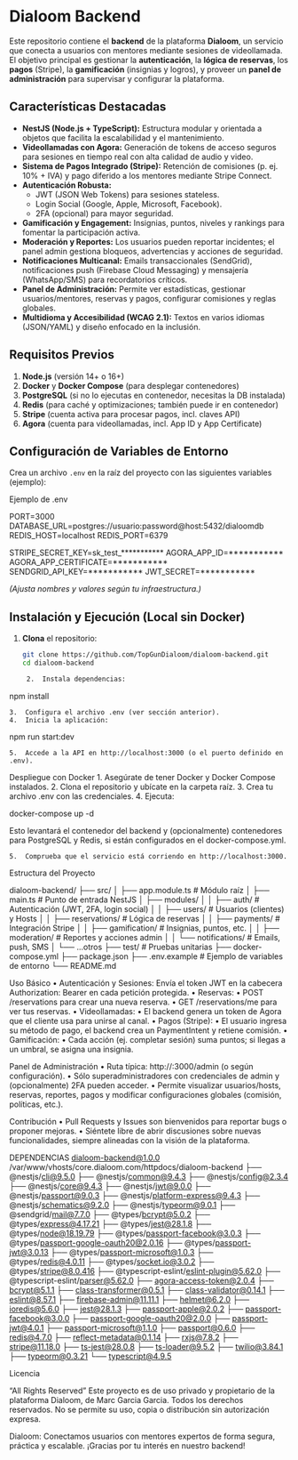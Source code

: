 # Dialoom Backend

Este repositorio contiene el **backend** de la plataforma **Dialoom**, un servicio que conecta a usuarios con mentores mediante sesiones de videollamada.  
El objetivo principal es gestionar la **autenticación**, la **lógica de reservas**, los **pagos** (Stripe), la **gamificación** (insignias y logros), y proveer un **panel de administración** para supervisar y configurar la plataforma.

## Características Destacadas

- **NestJS (Node.js + TypeScript):** Estructura modular y orientada a objetos que facilita la escalabilidad y el mantenimiento.
- **Videollamadas con Agora:** Generación de tokens de acceso seguros para sesiones en tiempo real con alta calidad de audio y video.
- **Sistema de Pagos Integrado (Stripe):** Retención de comisiones (p. ej. 10% + IVA) y pago diferido a los mentores mediante Stripe Connect.
- **Autenticación Robusta:**
  - JWT (JSON Web Tokens) para sesiones stateless.
  - Login Social (Google, Apple, Microsoft, Facebook).
  - 2FA (opcional) para mayor seguridad.
- **Gamificación y Engagement:** Insignias, puntos, niveles y rankings para fomentar la participación activa.
- **Moderación y Reportes:** Los usuarios pueden reportar incidentes; el panel admin gestiona bloqueos, advertencias y acciones de seguridad.
- **Notificaciones Multicanal:** Emails transaccionales (SendGrid), notificaciones push (Firebase Cloud Messaging) y mensajería (WhatsApp/SMS) para recordatorios críticos.
- **Panel de Administración:** Permite ver estadísticas, gestionar usuarios/mentores, reservas y pagos, configurar comisiones y reglas globales.
- **Multidioma y Accesibilidad (WCAG 2.1):** Textos en varios idiomas (JSON/YAML) y diseño enfocado en la inclusión.

## Requisitos Previos

1. **Node.js** (versión 14+ o 16+)
2. **Docker** y **Docker Compose** (para desplegar contenedores)
3. **PostgreSQL** (si no lo ejecutas en contenedor, necesitas la DB instalada)
4. **Redis** (para caché y optimizaciones; también puede ir en contenedor)
5. **Stripe** (cuenta activa para procesar pagos, incl. claves API)
6. **Agora** (cuenta para videollamadas, incl. App ID y App Certificate)

## Configuración de Variables de Entorno

Crea un archivo `.env` en la raíz del proyecto con las siguientes variables (ejemplo):

Ejemplo de .env

PORT=3000
DATABASE_URL=postgres://usuario:password@host:5432/dialoomdb
REDIS_HOST=localhost
REDIS_PORT=6379

STRIPE_SECRET_KEY=sk_test_***********
AGORA_APP_ID=***********
AGORA_APP_CERTIFICATE=***********
SENDGRID_API_KEY=***********
JWT_SECRET=***********

*(Ajusta nombres y valores según tu infraestructura.)*

## Instalación y Ejecución (Local sin Docker)

1. **Clona** el repositorio:
   ```bash
   git clone https://github.com/TopGunDialoom/dialoom-backend.git
   cd dialoom-backend

	2.	Instala dependencias:

npm install


	3.	Configura el archivo .env (ver sección anterior).
	4.	Inicia la aplicación:

npm run start:dev


	5.	Accede a la API en http://localhost:3000 (o el puerto definido en .env).

Despliegue con Docker
	1.	Asegúrate de tener Docker y Docker Compose instalados.
	2.	Clona el repositorio y ubícate en la carpeta raíz.
	3.	Crea tu archivo .env con las credenciales.
	4.	Ejecuta:

docker-compose up -d

Esto levantará el contenedor del backend y (opcionalmente) contenedores para PostgreSQL y Redis, si están configurados en el docker-compose.yml.

	5.	Comprueba que el servicio está corriendo en http://localhost:3000.

Estructura del Proyecto

dialoom-backend/
  ├── src/
  │   ├── app.module.ts         # Módulo raíz
  │   ├── main.ts               # Punto de entrada NestJS
  │   ├── modules/
  │   │   ├── auth/             # Autenticación (JWT, 2FA, login social)
  │   │   ├── users/            # Usuarios (clientes) y Hosts
  │   │   ├── reservations/     # Lógica de reservas
  │   │   ├── payments/         # Integración Stripe
  │   │   ├── gamification/     # Insignias, puntos, etc.
  │   │   ├── moderation/       # Reportes y acciones admin
  │   │   └── notifications/    # Emails, push, SMS
  │   └── ...otros
  ├── test/                     # Pruebas unitarias
  ├── docker-compose.yml
  ├── package.json
  ├── .env.example              # Ejemplo de variables de entorno
  └── README.md

Uso Básico
	•	Autenticación y Sesiones:
Envía el token JWT en la cabecera Authorization: Bearer <token> en cada petición protegida.
	•	Reservas:
	•	POST /reservations para crear una nueva reserva.
	•	GET /reservations/me para ver tus reservas.
	•	Videollamadas:
	•	El backend genera un token de Agora que el cliente usa para unirse al canal.
	•	Pagos (Stripe):
	•	El usuario ingresa su método de pago, el backend crea un PaymentIntent y retiene comisión.
	•	Gamificación:
	•	Cada acción (ej. completar sesión) suma puntos; si llegas a un umbral, se asigna una insignia.

Panel de Administración
	•	Ruta típica: http://<server>:3000/admin (o según configuración).
	•	Sólo superadministradores con credenciales de admin y (opcionalmente) 2FA pueden acceder.
	•	Permite visualizar usuarios/hosts, reservas, reportes, pagos y modificar configuraciones globales (comisión, políticas, etc.).

Contribución
	•	Pull Requests y Issues son bienvenidos para reportar bugs o proponer mejoras.
	•	Siéntete libre de abrir discusiones sobre nuevas funcionalidades, siempre alineadas con la visión de la plataforma.

DEPENDENCIAS
dialoom-backend@1.0.0 /var/www/vhosts/core.dialoom.com/httpdocs/dialoom-backend
├── @nestjs/cli@9.5.0
├── @nestjs/common@9.4.3
├── @nestjs/config@2.3.4
├── @nestjs/core@9.4.3
├── @nestjs/jwt@9.0.0
├── @nestjs/passport@9.0.3
├── @nestjs/platform-express@9.4.3
├── @nestjs/schematics@9.2.0
├── @nestjs/typeorm@9.0.1
├── @sendgrid/mail@7.7.0
├── @types/bcrypt@5.0.2
├── @types/express@4.17.21
├── @types/jest@28.1.8
├── @types/node@18.19.79
├── @types/passport-facebook@3.0.3
├── @types/passport-google-oauth20@2.0.16
├── @types/passport-jwt@3.0.13
├── @types/passport-microsoft@1.0.3
├── @types/redis@4.0.11
├── @types/socket.io@3.0.2
├── @types/stripe@8.0.416
├── @typescript-eslint/eslint-plugin@5.62.0
├── @typescript-eslint/parser@5.62.0
├── agora-access-token@2.0.4
├── bcrypt@5.1.1
├── class-transformer@0.5.1
├── class-validator@0.14.1
├── eslint@8.57.1
├── firebase-admin@11.11.1
├── helmet@6.2.0
├── ioredis@5.6.0
├── jest@28.1.3
├── passport-apple@2.0.2
├── passport-facebook@3.0.0
├── passport-google-oauth20@2.0.0
├── passport-jwt@4.0.1
├── passport-microsoft@1.1.0
├── passport@0.6.0
├── redis@4.7.0
├── reflect-metadata@0.1.14
├── rxjs@7.8.2
├── stripe@11.18.0
├── ts-jest@28.0.8
├── ts-loader@9.5.2
├── twilio@3.84.1
├── typeorm@0.3.21
└── typescript@4.9.5

Licencia

“All Rights Reserved”
Este proyecto es de uso privado y propietario de la plataforma Dialoom, de Marc Garcia Garcia.
Todos los derechos reservados. No se permite su uso, copia o distribución sin autorización expresa.

Dialoom: Conectamos usuarios con mentores expertos de forma segura, práctica y escalable. ¡Gracias por tu interés en nuestro backend!
